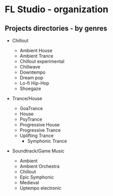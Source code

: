 # FL Studio - organization

## Projects directories - by genres

- Chillout
  - Ambient House
  - Ambient Trance
  - Chillout experimental
  - Chillwave
  - Downtempo
  - Dream pop
  - Lo-fi Hip-Hop
  - Shoegaze
  
- Trance/House
  - GoaTrance
  - House
  - PsyTrance
  - Progressive House
  - Progressive Trance
  - Uplifting Trance
    - Symphonic Trance
  
- Soundtrack/Game Music
  - Ambient
  - Ambient Orchestra
  - Chillout
  - Epic Symphonic
  - Medieval
  - Uptempo electronic
